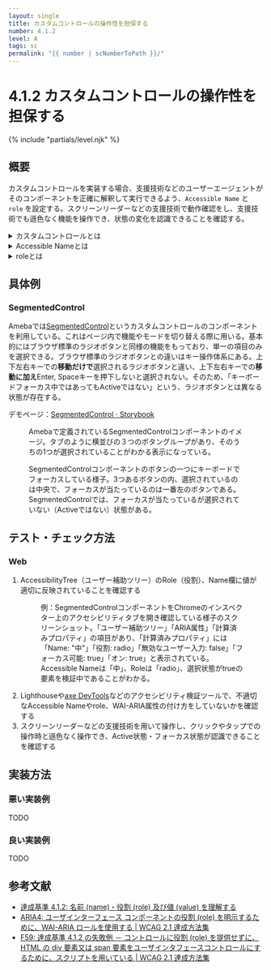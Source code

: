 ```yaml
---
layout: single
title: カスタムコントロールの操作性を担保する
number: 4.1.2
level: A
tags: sc
permalink: "{{ number | scNumberToPath }}/"
---
```


# 4.1.2 カスタムコントロールの操作性を担保する

{% include "partials/level.njk" %}

## 概要

カスタムコントロールを実装する場合、支援技術などのユーザーエージェントがそのコンポーネントを正確に解釈して実行できるよう、`Accessible Name` と `role` を設定する。スクリーンリーダーなどの支援技術で動作確認をし、支援技術でも遜色なく機能を操作でき、状態の変化を認識できることを確認する。

<details>
<summary>カスタムコントロールとは</summary>

カスタムコントロールとは、その言語が提供していない「独自のユーザーインタフェースコンポーネント」のことを指す。例えばタブ、 `<input type="checkbox">` を使わないチェックボックスなど。カスタムコントロールは、開発者が機能をスクリプトで実装する必要がある。

Webでは[WAI-ARIA](https://www.w3.org/TR/wai-aria/)を用いて実装することが多い。
</details>

<details>
<summary>Accessible Nameとは</summary>

Accessible Nameとは、ユーザーインターフェイスの名前である。機械的に識別可能な名前であり、表示されるラベルテキストと一致することが多いが、代替テキストのように支援技術向けにのみ実装されていることもある。WCAGではnameと記載されているが、HTMLのname属性とは関係がなく、誤解を生みやすいため、[Accessible Name and Description Computation 1.1](https://www.w3.org/TR/accname-1.1/)で定義されている用語の名称で表記している。

### 参考資料

- [名前 (name) | 達成基準 4.1.2: 名前 (name)・役割 (role)・値 (value) を理解する](https://waic.jp/translations/WCAG21/Understanding/name-role-value.html#dfn-name)
- [Accessible Name | Accessible Name and Description Computation 1.1](https://www.w3.org/TR/accname-1.1/#dfn-accessible-name)
</details>

<details>
<summary>roleとは</summary>
roleとは、ユーザーインターフェイスの機能を表すものである。たとえば画像やハイパーリンク、チェックボックス、ラジオボタンなど。

### 参考資料

- [役割 (role) | 達成基準 4.1.2: 名前 (name)・役割 (role)・値 (value) を理解する](https://waic.jp/translations/WCAG21/Understanding/name-role-value.html#dfn-role)
</details>

## 具体例

### SegmentedControl

Amebaでは[SegmentedControl](https://ameba-spindle.web.app/?path=/docs/segmentedcontrol)というカスタムコントロールのコンポーネントを利用している。これはページ内で機能やモードを切り替える際に用いる。基本的にはブラウザ標準のラジオボタンと同様の機能をもっており、単一の項目のみを選択できる。ブラウザ標準のラジオボタンとの違いはキー操作体系にある。上下左右キーでの**移動だけで**選択されるラジオボタンと違い、上下左右キーでの**移動に加え**Enter, Spaceキーを押下しないと選択されない。そのため、「キーボードフォーカス中ではあってもActiveではない」という、ラジオボタンとは異なる状態が存在する。

デモページ：[SegmentedControl ⋅ Storybook](https://ameba-spindle.web.app/?path=/docs/segmentedcontrol)

<figure>
<img src="/img/4/1/2/segmented_control.png" alt="">
<figcaption>
Amebaで定義されているSegmentedControlコンポーネントのイメージ。タブのように横並びの３つのボタングループがあり、そのうちの1つが選択されていることがわかる表示になっている。
</figcaption>
</figure>
<figure>
<img src="/img/4/1/2/segmented_control_focused.png" alt="">
<figcaption>
SegmentedControlコンポーネントのボタンの一つにキーボードでフォーカスしている様子。3つあるボタンの内、選択されているのは中央で、フォーカスが当たっているのは一番左のボタンである。SegmentedControlでは、フォーカスが当たっているが選択されていない（Activeではない）状態がある。
</figcaption>
</figure>

## テスト・チェック方法

### Web

1. AccessibilityTree（ユーザー補助ツリー）のRole（役割）、Name欄に値が適切に反映されていることを確認する
    <figure>
    <img src="/img/4/1/2/web_test1.png" alt="">
    <figcaption>
    例：SegmentedControlコンポーネントをChromeのインスペクター上のアクセシビリティタブを開き確認している様子のスクリーンショット。「ユーザー補助ツリー」「ARIA属性」「計算済みプロパティ」の項目があり、「計算済みプロパティ」には「Name: "中"」「役割: radio」「無効なユーザー入力: false」「フォーカス可能: true」「オン: true」と表示されている。Accessible Nameは「中」、Roleは「radio」、選択状態がtrueの要素を検証中であることがわかる。
    </figcaption>
    </figure>
1. Lighthouseや[axe DevTools](https://chrome.google.com/webstore/detail/axe-devtools-web-accessib/lhdoppojpmngadmnindnejefpokejbdd)などのアクセシビリティ検証ツールで、不適切なAccessible Nameやrole、WAI-ARIA属性の付け方をしていないかを確認する
1. スクリーンリーダーなどの支援技術を用いて操作し、クリックやタップでの操作時と遜色なく操作でき、Active状態・フォーカス状態が認識できることを確認する

## 実装方法

### 悪い実装例

TODO

### 良い実装例

TODO

## 参考文献

- [達成基準 4.1.2: 名前 (name)・役割 (role) 及び値 (value) を理解する](https://waic.jp/docs/WCAG21/Understanding/name-role-value.html)
- [ARIA4: ユーザインターフェース コンポーネントの役割 (role) を明示するために、WAI-ARIA ロールを使用する | WCAG 2.1 達成方法集](https://waic.jp/docs/WCAG21/Techniques/aria/ARIA4)
- [F59: 達成基準 4.1.2 の失敗例 － コントロールに役割 (role) を提供せずに、HTML の div 要素又は span 要素をユーザインタフェースコントロールにするために、スクリプトを用いている | WCAG 2.1 達成方法集](https://waic.jp/docs/WCAG21/Techniques/failures/F59)
